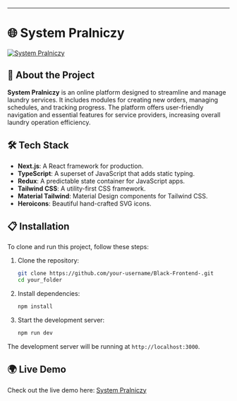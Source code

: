 ---

# 🌐 System Pralniczy

[![System Pralniczy](https://black-frontend.vercel.app/)](https://black-frontend.vercel.app/)

## 🚀 About the Project

**System Pralniczy** is an online platform designed to streamline and manage laundry services. It includes modules for creating new orders, managing schedules, and tracking progress. The platform offers user-friendly navigation and essential features for service providers, increasing overall laundry operation efficiency.

## 🛠️ Tech Stack

- **Next.js**: A React framework for production.
- **TypeScript**: A superset of JavaScript that adds static typing.
- **Redux**: A predictable state container for JavaScript apps.
- **Tailwind CSS**: A utility-first CSS framework.
- **Material Tailwind**: Material Design components for Tailwind CSS.
- **Heroicons**: Beautiful hand-crafted SVG icons.

## 📋 Installation

To clone and run this project, follow these steps:

1. Clone the repository:

   ```sh
   git clone https://github.com/your-username/Black-Frontend-.git
   cd your_folder
   ```

2. Install dependencies:

   ```sh
   npm install
   ```

3. Start the development server:

   ```sh
   npm run dev
   ```

The development server will be running at `http://localhost:3000`.

## 🌍 Live Demo

Check out the live demo here: [System Pralniczy](https://black-frontend.vercel.app/)
